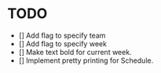 # TODO

- [] Add flag to specify team
- [] Add flag to specify week
- [] Make text bold for current week.
- [] Implement pretty printing for Schedule.
